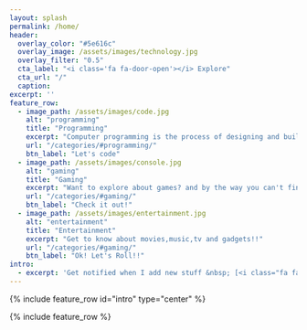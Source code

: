 ```yaml
---
layout: splash
permalink: /home/
header:
  overlay_color: "#5e616c"
  overlay_image: /assets/images/technology.jpg
  overlay_filter: "0.5"
  cta_label: "<i class='fa fa-door-open'></i> Explore"
  cta_url: "/"
  caption:
excerpt: ''
feature_row:
  - image_path: /assets/images/code.jpg
    alt: "programming"
    title: "Programming"
    excerpt: "Computer programming is the process of designing and building an executable computer program for accomplishing a specific computing task..... Yeah that's from wikipedia by the way!!"
    url: "/categories/#programming/"
    btn_label: "Let's code"
  - image_path: /assets/images/console.jpg
    alt: "gaming"
    title: "Gaming"
    excerpt: "Want to explore about games? and by the way you can't find everything here... Just being honest :)"
    url: "/categories/#gaming/"
    btn_label: "Check it out!"
  - image_path: /assets/images/entertainment.jpg
    alt: "entertainment"
    title: "Entertainment"
    excerpt: "Get to know about movies,music,tv and gadgets!!"
    url: "/categories/#gaming/"
    btn_label: "Ok! Let's Roll!!"
intro:
  - excerpt: 'Get notified when I add new stuff &nbsp; [<i class="fa fa-twitter-square"></i> @loneelixir](https://twitter.com/loneelixir){: .btn .btn--twitter}'
---
```


{% include feature_row id="intro" type="center" %}

{% include feature_row %}
